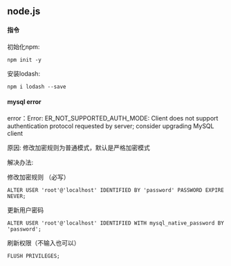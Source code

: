 ## node.js

#### 指令
初始化npm: 
``` 
npm init -y
```

安装lodash: 
```
npm i lodash --save
```

#### mysql error
error：Error: ER_NOT_SUPPORTED_AUTH_MODE: Client does not support authentication protocol requested by server; consider upgrading MySQL client

原因: 修改加密规则为普通模式，默认是严格加密模式


解决办法:

修改加密规则 （必写）
```
ALTER USER 'root'@'localhost' IDENTIFIED BY 'password' PASSWORD EXPIRE NEVER;
```

更新用户密码
```
ALTER USER 'root'@'localhost' IDENTIFIED WITH mysql_native_password BY 'password';
```

刷新权限（不输入也可以）
```
FLUSH PRIVILEGES;
```
